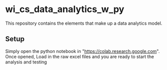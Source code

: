 # wi_cs_data_analytics_w_py
This repository contains the elements that make up a data analytics model.

## Setup
Simply open the python notebook in "https://colab.research.google.com".
Once opened, Load in the raw excel files and you are ready to start the analysis and testing
